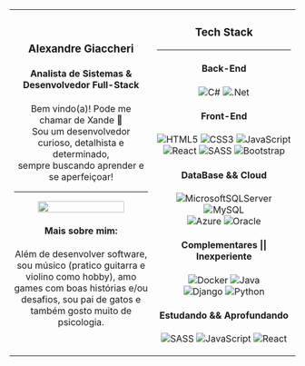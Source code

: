 <table>
<tr>
    
<td width=50%>
    
<h3 align=center> Alexandre Giaccheri </h3>
<h4 align=center> Analista de Sistemas & Desenvolvedor Full-Stack</h4>  

<p align=center>Bem vindo(a)! Pode me chamar de Xande 🙂 <br> Sou um desenvolvedor curioso, detalhista e determinado, <br> sempre buscando aprender e se aperfeiçoar!</p>

<hr>

<p align=center><img src="https://www.pinclipart.com/picdir/big/531-5318605_transparent-web-developer-gif-clipart.png" width="80%"></p>    
    
<h4 align=center>Mais sobre mim:</h4>
<p align=center>Além de desenvolver software, sou músico (pratico guitarra e violino como hobby), amo games com boas histórias e/ou desafios, sou pai de gatos e também gosto muito de psicologia.</p>
<p></p>


</td>
<td width=50%>

<h3 align=center>Tech Stack</h3>
<hr>    
<h4 align=center>Back-End</h4>
<div align=center>

![C#](https://img.shields.io/badge/c%23-%23239120.svg?style=for-the-badge&logo=c-sharp&logoColor=white)
![.Net](https://img.shields.io/badge/.NET-5C2D91?style=for-the-badge&logo=.net&logoColor=white)

</div>

<h4 align=center>Front-End</h4>
<div align=center>

![HTML5](https://img.shields.io/badge/html5-%23E34F26.svg?style=for-the-badge&logo=html5&logoColor=white)
![CSS3](https://img.shields.io/badge/css3-%231572B6.svg?style=for-the-badge&logo=css3&logoColor=white)
![JavaScript](https://img.shields.io/badge/javascript-%23323330.svg?style=for-the-badge&logo=javascript&logoColor=%23F7DF1E) <br>
![React](https://img.shields.io/badge/react-%2320232a.svg?style=for-the-badge&logo=react&logoColor=%2361DAFB)
![SASS](https://img.shields.io/badge/SASS-hotpink.svg?style=for-the-badge&logo=SASS&logoColor=white)
![Bootstrap](https://img.shields.io/badge/bootstrap-%23563D7C.svg?style=for-the-badge&logo=bootstrap&logoColor=white)

</div>

<h4 align=center>DataBase && Cloud</h4>
<div align=center>

![MicrosoftSQLServer](https://img.shields.io/badge/Microsoft%20SQL%20Sever-CC2927?style=for-the-badge&logo=microsoft%20sql%20server&logoColor=white)
![MySQL](https://img.shields.io/badge/mysql-%2300f.svg?style=for-the-badge&logo=mysql&logoColor=white) <br>
![Azure](https://img.shields.io/badge/azure-%230072C6.svg?style=for-the-badge&logo=microsoftazure&logoColor=white)
![Oracle](https://img.shields.io/badge/Oracle-F80000?style=for-the-badge&logo=oracle&logoColor=white)

</div>

<h4 align=center>Complementares || Inexperiente</h4>
<div align=center>

![Docker](https://img.shields.io/badge/docker-%230db7ed.svg?style=for-the-badge&logo=docker&logoColor=white)
![Java](https://img.shields.io/badge/java-%23ED8B00.svg?style=for-the-badge&logo=java&logoColor=white) <br>
![Django](https://img.shields.io/badge/django-%23092E20.svg?style=for-the-badge&logo=django&logoColor=white)
![Python](https://img.shields.io/badge/python-3670A0?style=for-the-badge&logo=python&logoColor=ffdd54)

</div>

<h4 align=center>Estudando && Aprofundando</h4>
<div align=center>

![SASS](https://img.shields.io/badge/SASS-hotpink.svg?style=for-the-badge&logo=SASS&logoColor=white)
![JavaScript](https://img.shields.io/badge/javascript-%23323330.svg?style=for-the-badge&logo=javascript&logoColor=%23F7DF1E)
![React](https://img.shields.io/badge/react-%2320232a.svg?style=for-the-badge&logo=react&logoColor=%2361DAFB)

</div>

</td>    
    
</tr>
</table>
